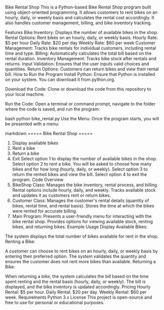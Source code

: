 Bike Rental Shop
This is a Python-based Bike Rental Shop program built using object-oriented programming. It allows customers to rent bikes on an hourly, daily, or weekly basis and calculates the rental cost accordingly. It also handles customer management, billing, and bike inventory tracking.

Features
Bike Inventory: Displays the number of available bikes in the shop.
Rental Options: Rent bikes on an hourly, daily, or weekly basis.
Hourly Rate: $5 per hour
Daily Rate: $20 per day
Weekly Rate: $60 per week
Customer Management: Tracks bike rentals for individual customers, including rental time and type.
Billing: Automatically calculates the total bill based on the rental duration.
Inventory Management: Tracks bike stock after rentals and returns.
Input Validation: Ensures that the user inputs valid choices and quantities.
Return Options: Customers can return bikes and view their rental bill.
How to Run the Program
Install Python: Ensure that Python is installed on your system. You can download it from python.org.

Download the Code: Clone or download the code from this repository to your local machine.

Run the Code: Open a terminal or command prompt, navigate to the folder where the code is saved, and run the program:

bash
python bike_rental.py
Use the Menu: Once the program starts, you will be presented with a menu:

markdown
===== Bike Rental Shop =====
1. Display available bikes
2. Rent a bike
3. Return a bike
4. Exit
Select option 1 to display the number of available bikes in the shop.
Select option 2 to rent a bike. You will be asked to choose how many bikes and for how long (hourly, daily, or weekly).
Select option 3 to return the rented bikes and view the bill.
Select option 4 to exit the program.
Code Overview
1. BikeShop Class:
Manages the bike inventory, rental process, and billing.
Rental options include hourly, daily, and weekly.
Tracks available stock and updates it as customers rent or return bikes.
2. Customer Class:
Manages the customer's rental details (quantity of bikes, rental time, and rental basis).
Stores the time at which the bikes were rented for accurate billing.
3. Main Program:
Presents a user-friendly menu for interacting with the bike rental shop.
Provides options for viewing available stock, renting bikes, and returning bikes.
Example Usage
Display Available Bikes:

The system displays the total number of bikes available for rent in the shop.
Renting a Bike:

A customer can choose to rent bikes on an hourly, daily, or weekly basis by entering their preferred option.
The system validates the quantity and ensures the customer does not rent more bikes than available.
Returning a Bike:

When returning a bike, the system calculates the bill based on the time spent renting and the rental basis (hourly, daily, or weekly).
The bill is displayed, and the bike inventory is updated accordingly.
Pricing
Hourly Rental: $5 per hour.
Daily Rental: $20 per day.
Weekly Rental: $60 per week.
Requirements
Python 3.x
License
This project is open-source and free to use for personal or educational purposes.
